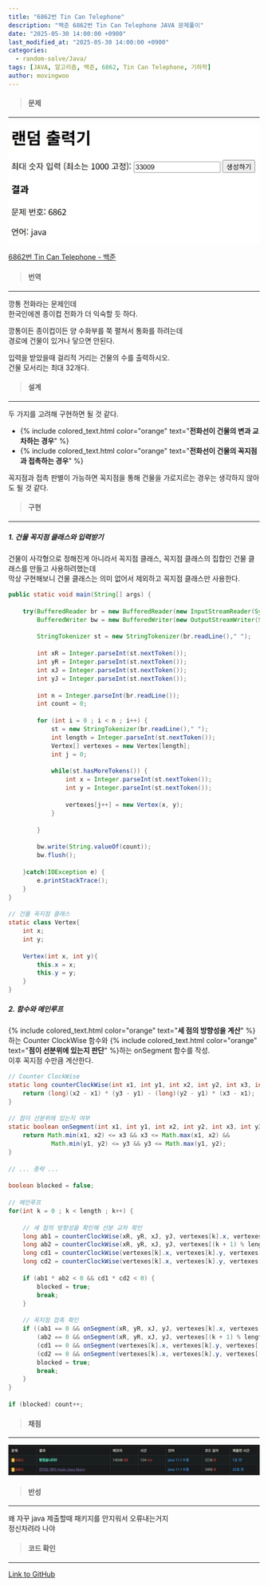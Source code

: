 ```yaml
---
title: "6862번 Tin Can Telephone"
description: "백준 6862번 Tin Can Telephone JAVA 문제풀이"
date: "2025-05-30 14:00:00 +0900"
last_modified_at: "2025-05-30 14:00:00 +0900"
categories: 
  - random-solve/Java/
tags: [JAVA, 알고리즘, 백준, 6862, Tin Can Telephone, 기하학]
author: movingwoo
---
```

> #### 문제  
---  
  
![img01](/assets/images/posts/random-solve/Java/2025-05-30-6862/img01.webp)  
  
[6862번 Tin Can Telephone - 백준](https://www.acmicpc.net/problem/6862)  
  
> #### 번역  
---  
  
깡통 전화라는 문제인데  
한국인에겐 종이컵 전화가 더 익숙할 듯 하다.  
  
깡통이든 종이컵이든 양 수화부를 쭉 펼쳐서 통화를 하려는데  
경로에 건물이 있거나 닿으면 안된다.  
  
입력을 받았을때 걸리적 거리는 건물의 수를 출력하시오.  
건물 모서리는 최대 32개다.  
  
> #### 설계  
---  
  
두 가지를 고려해 구현하면 될 것 같다.  
- {% include colored_text.html color="orange" text="**전화선이 건물의 변과 교차하는 경우**" %}  
- {% include colored_text.html color="orange" text="**전화선이 건물의 꼭지점과 접촉하는 경우**" %}  
  
꼭지점과 접촉 판별이 가능하면 꼭지점을 통해 건물을 가로지르는 경우는 생각하지 않아도 될 것 같다.  
  
> #### 구현  
---  
  
##### 1. 건물 꼭지점 클래스와 입력받기  
  
건물이 사각형으로 정해진게 아니라서 꼭지점 클래스, 꼭지점 클래스의 집합인 건물 클래스를 만들고 사용하려했는데  
막상 구현해보니 건물 클래스는 의미 없어서 제외하고 꼭지점 클래스만 사용한다.  
  
```java
public static void main(String[] args) {

	try(BufferedReader br = new BufferedReader(new InputStreamReader(System.in));
		BufferedWriter bw = new BufferedWriter(new OutputStreamWriter(System.out))) {
		
		StringTokenizer st = new StringTokenizer(br.readLine()," ");
		
		int xR = Integer.parseInt(st.nextToken());
		int yR = Integer.parseInt(st.nextToken());
		int xJ = Integer.parseInt(st.nextToken());
		int yJ = Integer.parseInt(st.nextToken());
		
		int n = Integer.parseInt(br.readLine());
		int count = 0;
		
		for (int i = 0 ; i < n ; i++) {
			st = new StringTokenizer(br.readLine()," ");
			int length = Integer.parseInt(st.nextToken());
			Vertex[] vertexes = new Vertex[length];
			int j = 0;
			
			while(st.hasMoreTokens()) {
				int x = Integer.parseInt(st.nextToken());
				int y = Integer.parseInt(st.nextToken());
				
				vertexes[j++] = new Vertex(x, y);
			}
			
		}
		
		bw.write(String.valueOf(count));
		bw.flush();
		
	}catch(IOException e) {
		e.printStackTrace();
	}
}

// 건물 꼭지점 클래스
static class Vertex{
	int x;
	int y;
	
	Vertex(int x, int y){
		this.x = x;
		this.y = y;
	}
}
```
  
##### 2. 함수와 메인루프  
  
{% include colored_text.html color="orange" text="**세 점의 방향성을 계산**" %}하는 Counter ClockWise 함수와 {% include colored_text.html color="orange" text="**점이 선분위에 있는지 판단**" %}하는 onSegment 함수를 작성.  
이후 꼭지점 수만큼 계산한다.  
  
```java
// Counter ClockWise
static long counterClockWise(int x1, int y1, int x2, int y2, int x3, int y3) {
	return (long)(x2 - x1) * (y3 - y1) - (long)(y2 - y1) * (x3 - x1);
}

// 점이 선분위에 있는지 여부
static boolean onSegment(int x1, int y1, int x2, int y2, int x3, int y3) {
	return Math.min(x1, x2) <= x3 && x3 <= Math.max(x1, x2) &&
			Math.min(y1, y2) <= y3 && y3 <= Math.max(y1, y2);
}

// ... 중략 ...

boolean blocked = false;
    			
// 메인루프
for(int k = 0 ; k < length ; k++) {
	
	// 세 점의 방향성을 확인해 선분 교차 확인
	long ab1 = counterClockWise(xR, yR, xJ, yJ, vertexes[k].x, vertexes[k].y);
	long ab2 = counterClockWise(xR, yR, xJ, yJ, vertexes[(k + 1) % length].x, vertexes[(k + 1) % length].y);
	long cd1 = counterClockWise(vertexes[k].x, vertexes[k].y, vertexes[(k + 1) % length].x, vertexes[(k + 1) % length].y, xR, yR);
	long cd2 = counterClockWise(vertexes[k].x, vertexes[k].y, vertexes[(k + 1) % length].x, vertexes[(k + 1) % length].y, xJ, yJ);
	
	if (ab1 * ab2 < 0 && cd1 * cd2 < 0) {
		blocked = true;
		break;
	}
	
	// 꼭지점 접촉 확인
	if ((ab1 == 0 && onSegment(xR, yR, xJ, yJ, vertexes[k].x, vertexes[k].y)) ||
		(ab2 == 0 && onSegment(xR, yR, xJ, yJ, vertexes[(k + 1) % length].x, vertexes[(k + 1) % length].y)) ||
		(cd1 == 0 && onSegment(vertexes[k].x, vertexes[k].y, vertexes[(k + 1) % length].x, vertexes[(k + 1) % length].y, xR, yR)) ||
		(cd2 == 0 && onSegment(vertexes[k].x, vertexes[k].y, vertexes[(k + 1) % length].x, vertexes[(k + 1) % length].y, xJ, yJ))) {
		blocked = true;
		break;
	}
}

if (blocked) count++;
```
  
> #### 채점  
---  

![img02](/assets/images/posts/random-solve/Java/2025-05-30-6862/img02.webp)  
  
> #### 반성  
---  
  
왜 자꾸 java 제출할때 패키지를 안지워서 오류내는거지  
정신차려라 나야  
  
> #### 코드 확인   
---  
  
[Link to GitHub](https://raw.githubusercontent.com/movingwoo/movingwoo-snippets/refs/heads/main/random-solve/Java/2025-05-30-6862.java)

